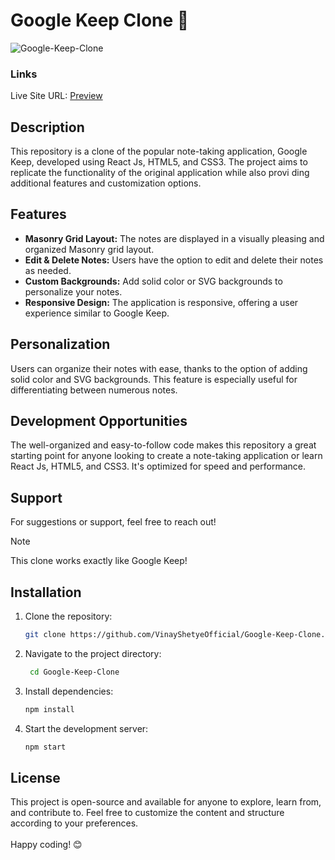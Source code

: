 # Google Keep Clone 📝 
 
![Google-Keep-Clone](https://github.com/VinayShetyeOfficial/Google-Keep-Clone/assets/100470361/856feb0a-fe31-4de2-8976-808d64a731df)          
       
### Links                  
Live Site URL: [Preview](https://endearing-haupia-ac9511.netlify.app/)        
          
## Description          
This repository is a clone of the popular note-taking application, Google Keep, developed using React Js, HTML5, and CSS3. The project aims  to replicate the functionality of the original application while also provi ding additional features and customization options.
 
## Features       
- **Masonry Grid Layout:** The notes are displayed in a visually pleasing and organized Masonry grid layout.
- **Edit & Delete Notes:** Users have the option to edit and delete their notes as needed.
- **Custom Backgrounds:** Add solid color or SVG backgrounds to personalize your notes. 
- **Responsive Design:** The application is responsive, offering a user experience similar to Google Keep. 
 
## Personalization
Users can organize their notes with ease, thanks to the option of adding solid color and SVG backgrounds. This feature is especially useful for differentiating between numerous notes.
 
## Development Opportunities
The well-organized and easy-to-follow code makes this repository a great starting point for anyone looking to create a note-taking application or learn React Js, HTML5, and CSS3. It's optimized for speed and performance.

## Support 
For suggestions or support, feel free to reach out!

> [!NOTE]
> This clone works exactly like Google Keep!

## Installation
1. Clone the repository:
   ```bash
   git clone https://github.com/VinayShetyeOfficial/Google-Keep-Clone.git
   ```

2. Navigate to the project directory:
   ```bash
    cd Google-Keep-Clone
   ```
   
3. Install dependencies:
   ```bash
   npm install 
   ```

4. Start the development server:
   ```bash
   npm start
   ```

## License
This project is open-source and available for anyone to explore, learn from, and contribute to.
Feel free to customize the content and structure according to your preferences. <br><br> Happy coding! 😊
